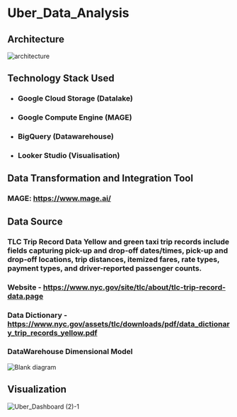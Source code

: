 # Uber_Data_Analysis

## Architecture
![architecture](https://github.com/pratik3848/Uber-Data-Analytics-Pipeline/assets/41427089/f35f3531-d096-4f86-9261-0c4fac9716b4)

## Technology Stack Used
- ### Google Cloud Storage (Datalake)
- ### Google Compute Engine (MAGE)
- ### BigQuery (Datawarehouse)
- ### Looker Studio (Visualisation)

## Data Transformation and Integration Tool
### MAGE: https://www.mage.ai/

## Data Source
### TLC Trip Record Data Yellow and green taxi trip records include fields capturing pick-up and drop-off dates/times, pick-up and drop-off locations, trip distances, itemized fares, rate types, payment types, and driver-reported passenger counts.
### Website - https://www.nyc.gov/site/tlc/about/tlc-trip-record-data.page
### Data Dictionary - https://www.nyc.gov/assets/tlc/downloads/pdf/data_dictionary_trip_records_yellow.pdf

### DataWarehouse Dimensional Model
![Blank diagram](https://github.com/pratik3848/Uber-Data-Analytics-Pipeline/assets/41427089/93d9e747-bfa4-4783-9e5c-805cc0e6b30c)

## Visualization
![Uber_Dashboard (2)-1](https://github.com/pratik3848/Uber-Data-Analytics-Pipeline/assets/41427089/8d2ec669-1c94-4171-8e32-cfb04b89e58e)
